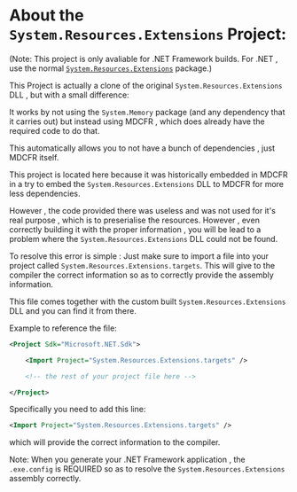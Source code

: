 

# About the `System.Resources.Extensions` Project:

(Note: This project is only avaliable for .NET Framework builds. For .NET , use the normal 
[`System.Resources.Extensions`](https://nuget.org/packages/System.Resources.Extensions) package.)

This Project is actually a clone of the original `System.Resources.Extensions` DLL , 
but with a small difference:

It works by not using the `System.Memory` package (and any dependency that it carries out)
but instead using MDCFR , which does already have the required code to do that.

This automatically allows you to not have a bunch of dependencies , just MDCFR itself.

This project is located here because it was historically embedded in MDCFR in a try
to embed the `System.Resources.Extensions` DLL to MDCFR for more less dependencies.

However , the code provided there was useless and was not used for it's real purpose , which is
to preserialise the resources. However , even correctly building it with the proper information ,
you will be lead to a problem where the `System.Resources.Extensions` DLL could not be found.

To resolve this error is simple : Just make sure to import a file into your project called
`System.Resources.Extensions.targets`. This will give to the compiler the correct information
so as to correctly provide the assembly information.

This file comes together with the custom built `System.Resources.Extensions` DLL and you can find it from there.

Example to reference the file:
~~~XML
<Project Sdk="Microsoft.NET.Sdk">

	<Import Project="System.Resources.Extensions.targets" />

	<!-- the rest of your project file here -->

</Project>
~~~

Specifically you need to add this line:
~~~XML
<Import Project="System.Resources.Extensions.targets" />
~~~
which will provide the correct information to the compiler.

Note: When you generate your .NET Framework application , the `.exe.config` is REQUIRED so as to resolve the 
`System.Resources.Extensions` assembly correctly.